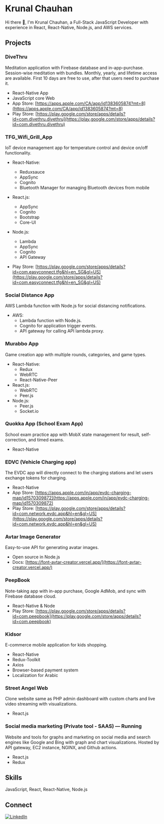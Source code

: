# Krunal Chauhan

Hi there 👋, I'm Krunal Chauhan, a Full-Stack JavaScript Developer with experience in React, React-Native, Node.js, and AWS services.

## Projects

### DiveThru

Meditation application with Firebase database and in-app-purchase. Session-wise meditation with bundles. Monthly, yearly, and lifetime access are available. First 10 days are free to use, after that users need to purchase it.

- React-Native App
- JavaScript core Web
- App Store: [https://apps.apple.com/CA/app/id1383605874?mt=8](https://apps.apple.com/CA/app/id1383605874?mt=8)
- Play Store: [https://play.google.com/store/apps/details?id=com.divethru.divethru](https://play.google.com/store/apps/details?id=com.divethru.divethru)

### TFG_Wifi_Grill_App

IoT device management app for temperature control and device on/off functionality.

- React-Native:
  - Reduxsauce
  - AppSync
  - Cognito
  - Bluetooth Manager for managing Bluetooth devices from mobile
- React.js:
  - AppSync
  - Cognito
  - Bootstrap
  - Core-UI
- Node.js:
  - Lambda
  - AppSync
  - Cognito
  - API Gateway

- Play Store: [https://play.google.com/store/apps/details?id=com.easyconnect.tfg&hl=en_SG&gl=US](https://play.google.com/store/apps/details?id=com.easyconnect.tfg&hl=en_SG&gl=US)

### Social Distance App

AWS Lambda function with Node.js for social distancing notifications.

- AWS:
  - Lambda function with Node.js.
  - Cognito for application trigger events.
  - API gateway for calling API lambda proxy.

### Murabbo App

Game creation app with multiple rounds, categories, and game types.

- React-Native:
  - Redux
  - WebRTC
  - React-Native-Peer
- React.js:
  - WebRTC
  - Peer.js
- Node.js:
  - Peer.js
  - Socket.io

### Quokka App (School Exam App)

School exam practice app with MobX state management for result, self-correction, and timed exams.

- React-Native

### EDVC (Vehicle Charging app)

The EVDC app will directly connect to the charging stations and let users exchange tokens for charging.

- React-Native
- App Store: [https://apps.apple.com/in/app/evdc-charging-map/id1570309872](https://apps.apple.com/in/app/evdc-charging-map/id1570309872)
- Play Store: [https://play.google.com/store/apps/details?id=com.network.evdc.app&hl=en&gl=US](https://play.google.com/store/apps/details?id=com.network.evdc.app&hl=en&gl=US)

### Avtar Image Generator

Easy-to-use API for generating avatar images.

- Open source in Node.js
- Docs: [https://font-avtar-creator.vercel.app/](https://font-avtar-creator.vercel.app/)

### PeepBook

Note-taking app with in-app purchase, Google AdMob, and sync with Firebase database cloud.

- React-Native & Node
- Play Store: [https://play.google.com/store/apps/details?id=com.peepbook](https://play.google.com/store/apps/details?id=com.peepbook)

### Kidsor

E-commerce mobile application for kids shopping.

- React-Native
- Redux-Toolkit
- Axios
- Browser-based payment system
- Localization for Arabic

### Street Angel Web

Clone website same as PHP admin dashboard with custom charts and live video streaming with visualizations.

- React.js

### Social media marketing (Private tool - SAAS) — Running

Website and tools for graphs and marketing on social media and search engines like Google and Bing with graph and chart visualizations. Hosted by API gateway, EC2 instance, NGINX, and Github actions.

- React.js
- Redux

## Skills

JavaScript, React, React-Native, Node.js

## Connect

[![LinkedIn](https://img.shields.io/badge/-LinkedIn-0077B5?style=for-the-badge&logo=LinkedIn&logoColor=white)](https://www.linkedin.com/in/krunal-chauhan-104ba1167/)

